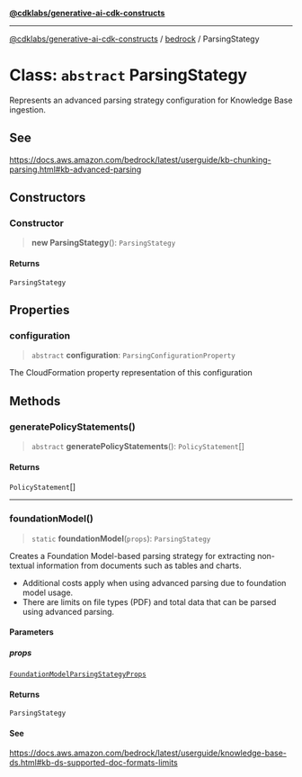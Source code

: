 [**@cdklabs/generative-ai-cdk-constructs**](../../../../README.md)

***

[@cdklabs/generative-ai-cdk-constructs](../../../../README.md) / [bedrock](../README.md) / ParsingStategy

# Class: `abstract` ParsingStategy

Represents an advanced parsing strategy configuration for Knowledge Base ingestion.

## See

https://docs.aws.amazon.com/bedrock/latest/userguide/kb-chunking-parsing.html#kb-advanced-parsing

## Constructors

### Constructor

> **new ParsingStategy**(): `ParsingStategy`

#### Returns

`ParsingStategy`

## Properties

### configuration

> `abstract` **configuration**: `ParsingConfigurationProperty`

The CloudFormation property representation of this configuration

## Methods

### generatePolicyStatements()

> `abstract` **generatePolicyStatements**(): `PolicyStatement`[]

#### Returns

`PolicyStatement`[]

***

### foundationModel()

> `static` **foundationModel**(`props`): `ParsingStategy`

Creates a Foundation Model-based parsing strategy for extracting non-textual information
from documents such as tables and charts.
- Additional costs apply when using advanced parsing due to foundation model usage.
- There are limits on file types (PDF) and total data that can be parsed using advanced parsing.

#### Parameters

##### props

[`FoundationModelParsingStategyProps`](../interfaces/FoundationModelParsingStategyProps.md)

#### Returns

`ParsingStategy`

#### See

https://docs.aws.amazon.com/bedrock/latest/userguide/knowledge-base-ds.html#kb-ds-supported-doc-formats-limits
